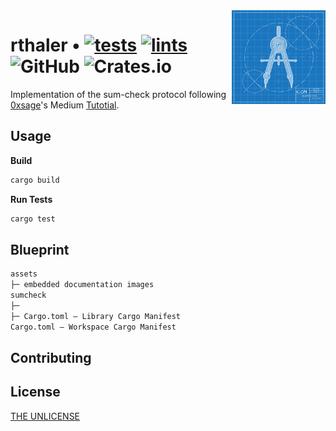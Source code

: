 <img align="right" width="150" height="150" top="100" src="./assets/readme.jpg">

# rthaler • [![tests](https://github.com/abigger87/rthaler/actions/workflows/tests.yaml/badge.svg)](https://github.com/abigger87/rthaler/actions/workflows/tests.yaml) [![lints](https://github.com/abigger87/rthaler/actions/workflows/lints.yaml/badge.svg)](https://github.com/abigger87/rthaler/actions/workflows/lints.yaml) ![GitHub](https://img.shields.io/github/license/abigger87/rthaler)  ![Crates.io](https://img.shields.io/crates/v/rthaler)

Implementation of the sum-check protocol following [0xsage](https://medium.com/@0xsage)'s Medium [Tutotial](https://medium.com/yearofzk/rust-guide-sum-check-protocol-18ceb8affdb2).


## Usage

**Build**
```bash
cargo build
```

**Run Tests**
```bash
cargo test
```


## Blueprint

```ml
assets
├─ embedded documentation images
sumcheck
├─ 
├─ Cargo.toml — Library Cargo Manifest
Cargo.toml — Workspace Cargo Manifest
```


## Contributing



## License

[THE UNLICENSE](https://github.com/abigger87/stub.rs/blob/master/LICENSE)

